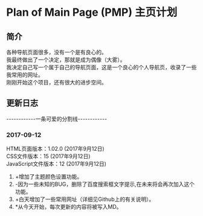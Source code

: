 # Plan of Main Page (PMP) 主页计划
## 简介
各种导航页面很多，没有一个是有良心的。  
我最终做出了一个决定，那就是成为偶像（大雾）。  
我决定自己写一个属于自己的导航页面，这是一个良心的个人导航页，收录了一些我常用的网址。  
刚刚开始这个项目，还有很大的进步空间。
## 更新日志
------------一条可爱的分割线------------
### 2017-09-12
HTML页面版本：1.02.0 (2017年9月12日)  
CSS文件版本：15 (2017年9月12日)  
JavaScript文件版本：12 (2017年9月12日)   
1. +增加了主题颜色设置功能。
2. -因为一些未知的BUG，删除了百度搜索框文字提示,在未来将会再次加入这个功能。
3. +白天增加了一些常用网址（详细见Github上的有关说明）。
4. *从今天开始，每次更新的内容将被写入MD。